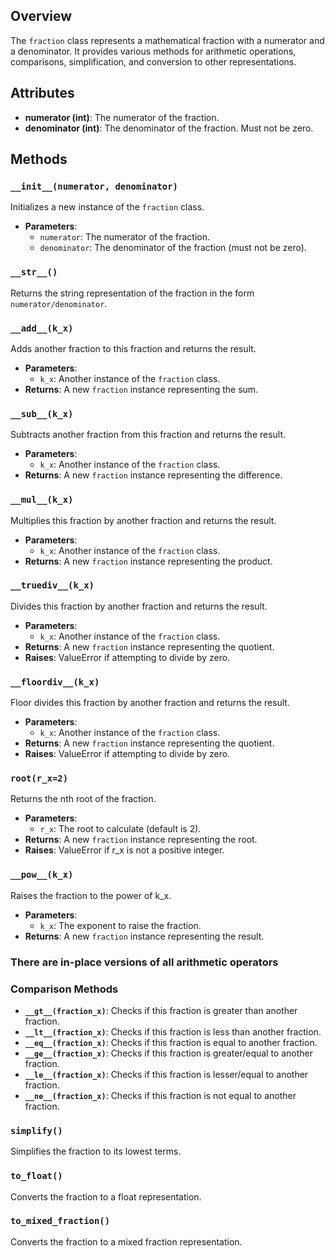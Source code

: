 ## Overview

The `fraction` class represents a mathematical fraction with a numerator and a denominator. It provides various methods for arithmetic operations, comparisons, simplification, and conversion to other representations.

## Attributes

- **numerator (int)**: The numerator of the fraction.
- **denominator (int)**: The denominator of the fraction. Must not be zero.

## Methods

### `__init__(numerator, denominator)`

Initializes a new instance of the `fraction` class.

- **Parameters**:
  - `numerator`: The numerator of the fraction.
  - `denominator`: The denominator of the fraction (must not be zero).

### `__str__()`

Returns the string representation of the fraction in the form `numerator/denominator`.

### `__add__(k_x)`

Adds another fraction to this fraction and returns the result.

- **Parameters**:
  - `k_x`: Another instance of the `fraction` class.
- **Returns**: A new `fraction` instance representing the sum.

### `__sub__(k_x)`

Subtracts another fraction from this fraction and returns the result.

- **Parameters**:
  - `k_x`: Another instance of the `fraction` class.
- **Returns**: A new `fraction` instance representing the difference.

### `__mul__(k_x)`

Multiplies this fraction by another fraction and returns the result.

- **Parameters**:
  - `k_x`: Another instance of the `fraction` class.
- **Returns**: A new `fraction` instance representing the product.

### `__truediv__(k_x)`

Divides this fraction by another fraction and returns the result.

- **Parameters**:
  - `k_x`: Another instance of the `fraction` class.
- **Returns**: A new `fraction` instance representing the quotient.
- **Raises**: ValueError if attempting to divide by zero.

### `__floordiv__(k_x)`

Floor divides this fraction by another fraction and returns the result.

- **Parameters**:
  - `k_x`: Another instance of the `fraction` class.
- **Returns**: A new `fraction` instance representing the quotient.
- **Raises**: ValueError if attempting to divide by zero.

### `root(r_x=2)`

Returns the nth root of the fraction.

- **Parameters**:
  - `r_x`: The root to calculate (default is 2).
- **Returns**: A new `fraction` instance representing the root.
- **Raises**: ValueError if r_x is not a positive integer.

### `__pow__(k_x)`

Raises the fraction to the power of k_x.

- **Parameters**:
  - `k_x`: The exponent to raise the fraction.
- **Returns**: A new `fraction` instance representing the result.

### There are in-place versions of all arithmetic operators

### Comparison Methods

- **`__gt__(fraction_x)`**: Checks if this fraction is greater than another fraction.
- **`__lt__(fraction_x)`**: Checks if this fraction is less than another fraction.
- **`__eq__(fraction_x)`**: Checks if this fraction is equal to another fraction.
- **`__ge__(fraction_x)`**: Checks if this fraction is greater/equal to another fraction.
- **`__le__(fraction_x)`**: Checks if this fraction is lesser/equal to another fraction.
- **`__ne__(fraction_x)`**: Checks if this fraction is not equal to another fraction.



### `simplify()`

Simplifies the fraction to its lowest terms.

### `to_float()`

Converts the fraction to a float representation.

### `to_mixed_fraction()`

Converts the fraction to a mixed fraction representation.
